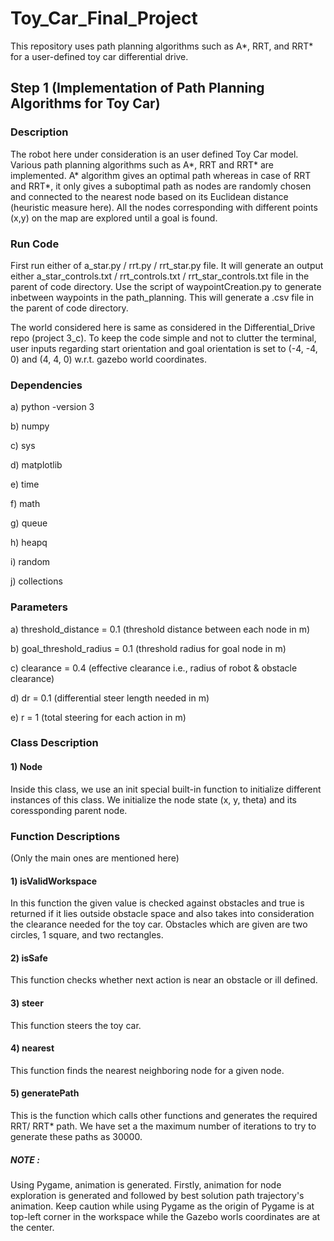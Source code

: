 # Toy_Car_Final_Project
This repository uses path planning algorithms such as A*, RRT, and RRT* for a user-defined toy car differential drive.

## Step 1 (Implementation of Path Planning Algorithms for Toy Car)

### Description
The robot here under consideration is an user defined Toy Car model. Various path planning algorithms such as A*, RRT and RRT* are implemented. A* algorithm gives an optimal path whereas in case of RRT and RRT*, it only gives a suboptimal path as nodes are randomly chosen and connected to the nearest node based on its Euclidean distance (heuristic measure here). All the nodes corresponding with different points (x,y) on the map are explored until a goal is found.

### Run Code
First run either of a_star.py / rrt.py / rrt_star.py file. It will generate an output either a_star_controls.txt / rrt_controls.txt / rrt_star_controls.txt file in the parent of code directory. Use the script of waypointCreation.py to generate inbetween waypoints in the path_planning. This will generate a .csv file in the parent of code directory.

The world considered here is same as considered in the Differential_Drive repo (project 3_c). To keep the code simple and not to clutter the terminal, user inputs regarding start orientation and goal orientation is set to (-4, -4, 0) and (4, 4, 0) w.r.t. gazebo world coordinates. 

### Dependencies
a) python -version 3

b) numpy

c) sys

d) matplotlib

e) time

f) math

g) queue

h) heapq

i) random

j) collections

### Parameters
a) threshold_distance = 0.1 (threshold distance between each node in m)

b) goal_threshold_radius = 0.1 (threshold radius for goal node in m)

c) clearance = 0.4 (effective clearance i.e., radius of robot & obstacle clearance)

d) dr = 0.1 (differential steer length needed in m)

e) r = 1 (total steering for each action in m)

### Class Description
#### 1) Node
Inside this class, we use an init special built-in function to initialize different instances of this class. We initialize the node state (x, y, theta) and its coressponding parent node.  

### Function Descriptions 
(Only the main ones are mentioned here)
#### 1) isValidWorkspace
In this function the given value is checked against obstacles and true is returned if it lies outside obstacle space and also takes into consideration the clearance needed for the toy car. Obstacles which are given are two circles, 1 square, and two rectangles.

#### 2) isSafe
This function checks whether next action is near an obstacle or ill defined.

#### 3) steer
This function steers the toy car.

#### 4) nearest
This function finds the nearest neighboring node for a given node.

#### 5) generatePath
This is the function which calls other functions and generates the required RRT/ RRT* path. We have set a the maximum number of iterations to try to generate these paths as 30000.  

##### NOTE :
Using Pygame, animation is generated. Firstly, animation for node exploration is generated and followed by best solution path trajectory's animation. Keep caution while using Pygame as the origin of Pygame is at top-left corner in the workspace while the Gazebo worls coordinates are at the center.  
